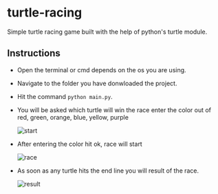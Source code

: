 # turtle-racing
Simple turtle racing game built with the help of python's turtle module.

## Instructions 

* Open the terminal or cmd depends on the os you are using.
* Navigate to the folder you have donwloaded the project.
* Hit the command ```python main.py```.
* You will be asked which turtle will win the race enter the color out of red, green, orange, blue, yellow, purple

    ![start](https://user-images.githubusercontent.com/37327434/174431033-5086f88d-cfb8-4efe-966a-48c8e6657e71.png)
  
 * After entering the color hit ok, race will start

    ![race](https://user-images.githubusercontent.com/37327434/174431184-5f4424ac-cfea-4216-a354-f776b66eaba2.png)
  
 * As soon as any turtle hits the end line you will result of the race.
     
      ![result](https://user-images.githubusercontent.com/37327434/174431272-087dc7ca-d6ef-40e3-a7b4-cd8e13c73686.png)  

